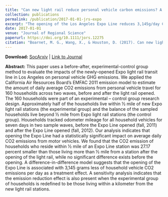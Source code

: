 ```yaml
---
title: "Can new light rail reduce personal vehicle carbon emissions? A before‐after, experimental‐control evaluation in Los Angeles"
collection: publications
permalink: /publication/2017-01-01-jrs-expo
excerpt: "The opening of the Los Angeles Expo Line reduces 3,145g/day CO2 emissions from household vehicles for nearby residents."
date: 2017-01-01
venue: "Journal of Regional Science"
paperurl: https://doi.org/10.1111/jors.12275
citation: "Boarnet, M. G., Wang, X., & Houston, D. (2017). Can new light rail reduce personal vehicle carbon emissions? A before‐after, experimental‐control evaluation in Los Angeles. <i>Journal of Regional Science, 57</i>(3), 523-539. "
---
```


**Download:** [SocArxiv](https://osf.io/preprints/socarxiv/qvwpg/) \| [Link to Journal](https://doi.org/10.1111/jors.12275)

**Abstract:**
This paper uses a before-after, experimental-control group method to evaluate the impacts of the newly-opened Expo light rail transit line in Los Angeles on personal vehicle GHG emissions. We applied the California Air Resources Board’s EMFAC 2011 emission model to estimate the amount of daily average CO2 emissions from personal vehicle travel for 160 households across two waves, before and after the light rail opened. The 160 households were part of an experimental – control group research design. Approximately half of the households live within ½ mile of new Expo light rail stations (the experimental group) and the balance of the sampled households live beyond ½ mile from Expo light rail stations (the control group).  Households tracked odometer mileage for all household vehicles for seven days in two sample waves, before the Expo Line opened (fall, 2011) and after the Expo Line opened (fall, 2012).  Our analysis indicates that opening the Expo Line had a statistically significant impact on average daily CO2 emissions from motor vehicles. We found that the CO2 emission of households who reside within ½ mile of an Expo Line station was 27.17 percent smaller than those living more than ½ mile from a station after the opening of the light rail, while no significant difference exists before the opening. A difference-in-difference model suggests that the opening of the Expo Line is associated with 3,145 grams less of household vehicle CO2 emissions per day as a treatment effect. A sensitivity analysis indicates that the emission reduction effect is also present when the experimental group of households is redefined to be those living within a kilometer from the new light rail stations.
